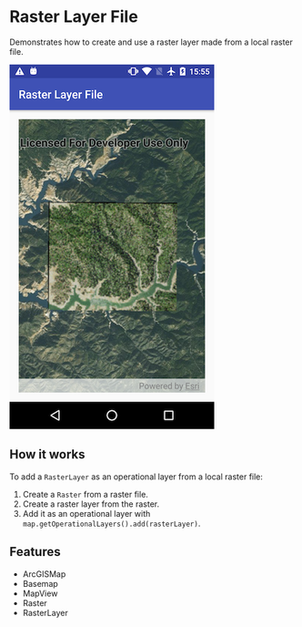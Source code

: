 <h1>Raster Layer File</h1>

<p>Demonstrates how to create and use a raster layer made from a local raster file.</p>

<p><img src="RasterLayerFile.png"/></p>

<h2>How it works</h2>

<p>To add a <code>RasterLayer</code> as an operational layer from a local raster file:</p>
<ol>
  <li>Create a <code>Raster</code> from a raster file.</li>
  <li>Create a raster layer from the raster.</li>
  <li>Add it as an operational layer with <code>map.getOperationalLayers().add(rasterLayer)</code>.</li>
</ol>

<h2>Features</h2>

<ul>
  <li>ArcGISMap</li>
  <li>Basemap</li>
  <li>MapView</li>
  <li>Raster</li>
  <li>RasterLayer</li>
</ul>